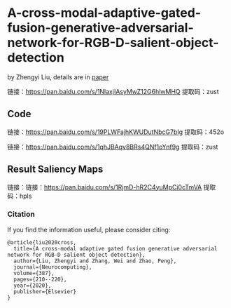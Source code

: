# A-cross-modal-adaptive-gated-fusion-generative-adversarial-network-for-RGB-D-salient-object-detection  

by Zhengyi Liu, details are in [paper](https://www.sciencedirect.com/science/article/abs/pii/S0925231220300904)

链接：https://pan.baidu.com/s/1NlaxjIAsyMwZ12G6hlwMHQ 
提取码：zust 

## Code

链接：https://pan.baidu.com/s/19PLWFajhKWUDutNbcG7bIg 
提取码：452o

链接：https://pan.baidu.com/s/1qhJBAqv8BRs4QNf1oYnf9g 
提取码：zust 


##  Result Saliency Maps

链接：链接：https://pan.baidu.com/s/1RjmD-hR2C4yuMpCi0cTmVA 
提取码：hpls 



### Citation

If you find the information useful, please consider citing:

```
@article{liu2020cross,
  title={A cross-modal adaptive gated fusion generative adversarial network for RGB-D salient object detection},
  author={Liu, Zhengyi and Zhang, Wei and Zhao, Peng},
  journal={Neurocomputing},
  volume={387},
  pages={210--220},
  year={2020},
  publisher={Elsevier}
}
```
